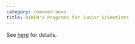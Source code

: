 ```yaml
---
category: removed-news
title: RIKEN's Programs for Junior Scientists
---
```


See [here](../vacancies) for details.
